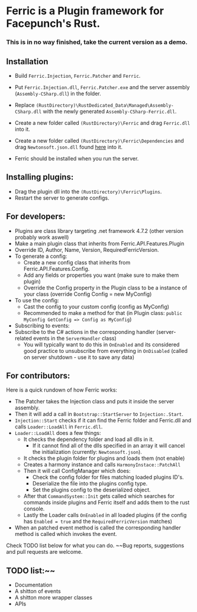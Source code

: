 # Ferric is a Plugin framework for Facepunch's Rust.

### This is in no way finished, take the current version as a demo.

## Installation
  - Build `Ferric.Injection`, `Ferric.Patcher` and `Ferric`.
  - Put `Ferric.Injection.dll`, `Ferric.Patcher.exe` and the server assembly (`Assembly-CSharp.dll`) in the folder.
  - Replace `(RustDirectory)\RustDedicated_Data\Managed\Assembly-CSharp.dll` with the newly generated `Assembly-CSharp-Ferric.dll`.
  - Create a new folder called `(RustDirectory)\Ferric` and drag `Ferric.dll` into it.
  - Create a new folder called `(RustDirectory)\Ferric\Dependencies` and drag `Newtonsoft.json.dll` found [here](https://github.com/JamesNK/Newtonsoft.Json/releases/download/13.0.1/Json130r1.zip) into it.

  - Ferric should be installed when you run the server.

## Installing plugins:
- Drag the plugin dll into the `(RustDirectory)\Ferric\Plugins`.
- Restart the server to generate configs.

## For developers:
- Plugins are class library targeting .net framework 4.7.2 (other version probably work aswell)
- Make a main plugin class that inherits from Ferric.API.Features.Plugin
- Override ID, Author, Name, Version, RequiredFerricVersion.
- To generate a config:
  - Create a new config class that inherits from Ferric.API.Features.Config.
  - Add any fields or properties you want (make sure to make them plugin)
  - Override the Config property in the Plugin class to be a instance of your class (override Config Config = new MyConfig)
- To use the config:
  - Cast the config to your custom config (config as MyConfig)
  - Recommended to make a method for that (in Plugin class: ```public MyConfig GetConfig => Config as MyConfig```)
- Subscribing to events:
 - Subscribe to the C# actions in the corresponding handler (server-related events in the ```ServerHandler``` class)
   - You will typically want to do this in ```OnEnabled``` and its considered good practice to unsubscribe from everything in ```OnDisabled``` (called on server shutdown - use it to save any data)

## For contributors:
Here is a quick rundown of how Ferric works:

- The Patcher takes the Injection class and puts it inside the server assembly.
- Then it will add a call in `Bootstrap::StartServer` to `Injection:.Start`.
- ```Injection::Start``` checks if it can find the Ferric folder and Ferric.dll and calls ```Loader::LoadAll``` in `Ferric.dll`.
- ```Loader::LoadAll``` does a few things:
  - It checks the dependency folder and load all dlls in it.
    - If it cannot find all of the dlls specified in an array it will cancel the initialization (currently: `Newtonsoft.json`).
  - It checks the plugin folder for plugins and loads them (not enable)
  - Creates a harmony instance and calls ```HarmonyInstace::PatchAll```
  - Then it will call ConfigManager which does:
    - Check the config folder for files matching loaded plugins ID's.
    - Deserialize the file into the plugins config type.
    - Set the plugins config to the deserialized object.
  - After that ```CommandSystem::Init``` gets called which searches for commands inside plugins and Ferric itself and adds them to the rust console.
  - Lastly the Loader calls ```OnEnabled``` in all loaded plugins (if the config has ```Enabled = true``` and the ```RequiredFerricVersion``` matches)
- When an patched event method is called the corresponding handler method is called which invokes the event.

Check TODO list below for what you can do.
~~Bug reports, suggestions and pull requests are welcome.

## TODO list:~~
- Documentation
- A shitton of events
- A shitton more wrapper classes
- APIs
